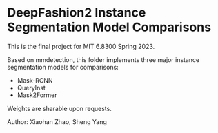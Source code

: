# DeepFashion2 Instance Segmentation Model Comparisons

This is the final project for MIT 6.8300 Spring 2023.

Based on mmdetection, this folder implements three major instance segmentation models for comparisons:

- Mask-RCNN
- QueryInst
- Mask2Former

Weights are sharable upon requests.

Author: Xiaohan Zhao, Sheng Yang
